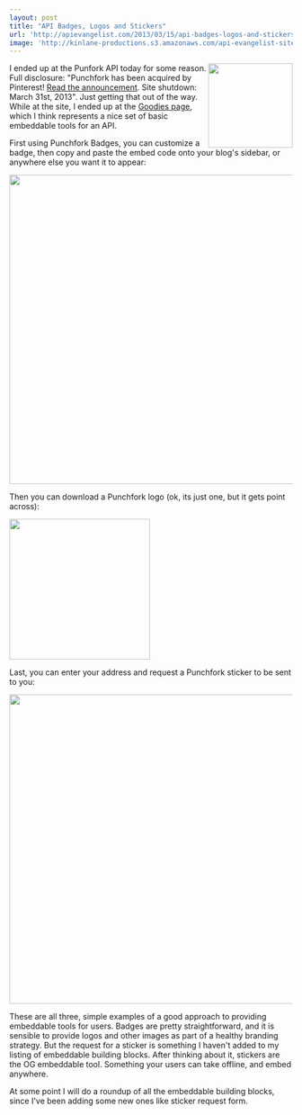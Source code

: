 ```yaml
---
layout: post
title: "API Badges, Logos and Stickers"
url: 'http://apievangelist.com/2013/03/15/api-badges-logos-and-stickers/'
image: 'http://kinlane-productions.s3.amazonaws.com/api-evangelist-site/blog/punchfork-vertical.png'
---
```


[<img class="c1" src="https://s3.amazonaws.com/kinlane-productions/api-evangelist/punchfork/punchfork-vertical.png" alt="" width="150" align="right" />][1]

I ended up at the Punfork API today for some reason. Full disclosure: "Punchfork has been acquired by Pinterest! [Read the announcement][2]. Site shutdown: March 31st, 2013". Just getting that out of the way. While at the site, I ended up at the [Goodies page][3], which I think represents a nice set of basic embeddable tools for an API.

First using Punchfork Badges, you can customize a badge, then copy and paste the embed code onto your blog's sidebar, or anywhere else you want it to appear:

<img class="c2" src="https://s3.amazonaws.com/kinlane-productions/api-evangelist/punchfork/punchfork-badges.png" alt="" width="550" />

Then you can download a Punchfork logo (ok, its just one, but it gets point across):

<img class="c2" src="https://s3.amazonaws.com/kinlane-productions/api-evangelist/punchfork/punchfork-logos.png" alt="" width="250" />

Last, you can enter your address and request a Punchfork sticker to be sent to you:

<img class="c2" src="https://s3.amazonaws.com/kinlane-productions/api-evangelist/punchfork/punchfork-stickers.png" alt="" width="550" />

These are all three, simple examples of a good approach to providing embeddable tools for users. Badges are pretty straightforward, and it is sensible to provide logos and other images as part of a healthy branding strategy. But the request for a sticker is something I haven't added to my listing of embeddable building blocks. After thinking about it, stickers are the OG embeddable tool. Something your users can take offline, and embed anywhere.

At some point I will do a roundup of all the embeddable building blocks, since I've been adding some new ones like sticker request form.

   [1]: http://punchfork.com/
   [2]: http://punchfork.com/pinterest
   [3]: http://punchfork.com/goodies/badges
